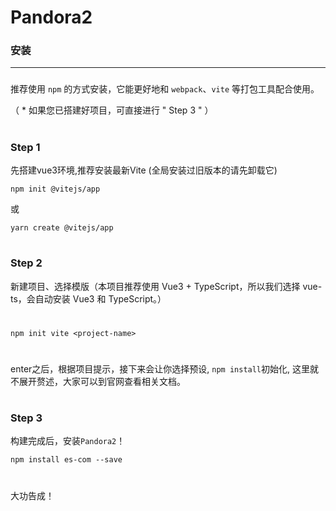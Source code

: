 # Pandora2

### 安装
---
###
### 
推荐使用 `npm` 的方式安装，它能更好地和 `webpack`、`vite` 等打包工具配合使用。

（ * 如果您已搭建好项目，可直接进行 " Step 3 " ）
# 
### Step 1
先搭建vue3环境,推荐安装最新Vite (全局安装过旧版本的请先卸载它)
```
npm init @vitejs/app
```
或
```
yarn create @vitejs/app
```
# 
### Step 2
新建项目、选择模版（本项目推荐使用 Vue3 + TypeScript，所以我们选择 vue-ts，会自动安装 Vue3 和 TypeScript。）
# 
```
npm init vite <project-name>
```
# 
enter之后，根据项目提示，接下来会让你选择预设, `npm install`初始化, 这里就不展开赘述，大家可以到官网查看相关文档。

# 
# 
###  Step 3
构建完成后，安装`Pandora2`！
```
npm install es-com --save
```

# 
大功告成！
